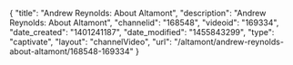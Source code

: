 {
    "title": "Andrew Reynolds: About Altamont",
    "description": "Andrew Reynolds: About Altamont",
    "channelid": "168548",
    "videoid": "169334",
    "date_created": "1401241187",
    "date_modified": "1455843299",
    "type": "captivate",
    "layout": "channelVideo",
    "url": "\/altamont\/andrew-reynolds-about-altamont\/168548-169334"
}